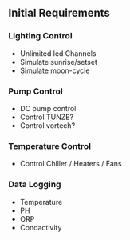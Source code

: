 ## Initial Requirements

### Lighting Control
* Unlimited led Channels
* Simulate sunrise/setset
* Simulate moon-cycle

### Pump Control
* DC pump control
* Control TUNZE?
* Control vortech?

### Temperature Control
* Control Chiller / Heaters / Fans

### Data Logging
* Temperature
* PH
* ORP
* Condactivity

